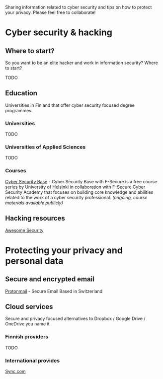 Sharing information related to cyber security and tips on how to protect your privacy. Please feel free to collaborate!

# Cyber security & hacking

## Where to start?

So you want to be an elite hacker and work in information security? Where to start?

TODO

## Education

Universities in Finland that offer cyber security focused degree programmes.

### Universities

TODO

### Universities of Applied Sciences

TODO

### Courses

[Cyber Security Base](http://cybersecuritybase.github.io) - Cyber Security Base with F-Secure is a free course series by University of Helsinki in collaboration with F-Secure Cyber Security Academy that focuses on building core knowledge and abilities related to the work of a cyber security professional. *(ongoing, course materials available publicly)*

## Hacking resources

[Awesome Security](https://github.com/sbilly/awesome-security)

# Protecting your privacy and personal data

## Secure and encrypted email

[Protonmail](https://www.protonmail.com) - Secure Email Based in Switzerland

## Cloud services

Secure and privacy focused alternatives to Dropbox / Google Drive / OneDrive you name it

### Finnish providers

TODO

### International provides

[Sync.com](https://www.sync.com)
